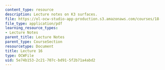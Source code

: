 ```yaml
---
content_type: resource
description: Lecture notes on K3 surfaces.
file: https://ol-ocw-studio-app-production.s3.amazonaws.com/courses/18-727-topics-in-algebraic-geometry-algebraic-surfaces-spring-2008/5e74b1532c21707cbd915f2b71a4abd2_lect16.pdf
file_type: application/pdf
learning_resource_types:
- Lecture Notes
parent_title: Lecture Notes
parent_type: CourseSection
resourcetype: Document
title: Lecture 16
type: OCWFile
uid: 5e74b153-2c21-707c-bd91-5f2b71a4abd2
---
```

